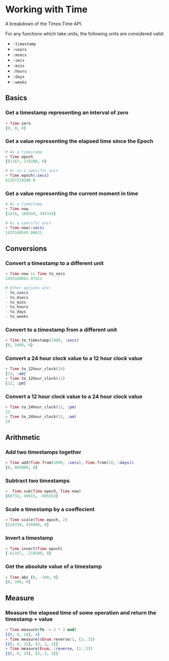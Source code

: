 # Working with Time

A breakdown of the Timex.Time API.

For any functions which take units, the following units are considered valid:

* `:timestamp`
* `:usecs`
* `:msecs`
* `:secs`
* `:mins`
* `:hours`
* `:days`
* `:weeks`

## Basics

### Get a timestamp representing an interval of zero

```elixir
> Time.zero
{0, 0, 0}
```

### Get a value representing the elapsed time since the Epoch

```elixir
# As a timestamp
> Time.epoch
{62167, 219200, 0}

# Or to a specific unit
> Time.epoch(:secs)
62167219200.0
```

### Get a value representing the current moment in time

```elixir
# As a timestamp
> Time.now
{1435, 168544, 494334}

# As a specific unit
> Time.now(:secs)
1435168549.08621
```

## Conversions

### Convert a timestamp to a different unit

```elixir
> Time.now |> Time.to_secs
1435168862.47121

# Other options are:
- to_usecs
- to_msecs
- to_mins
- to_hours
- to_days
- to_weeks
```


### Convert to a timestamp from a different unit

```elixir
> Time.to_timestamp(1000, :secs)
{0, 1000, 0}
```

### Convert a 24 hour clock value to a 12 hour clock value

```elixir
> Time.to_12hour_clock(24)
{12, :am}
> Time.to_12hour_clock(12)
{12, :pm}
```

### Convert a 12 hour clock value to a 24 hour clock value

```elixir
> Time.to_24hour_clock(12, :pm)
12
> Time.to_24hour_clock(12, :am)
24
```

## Arithmetic

### Add two timestamps together

```elixir
> Time.add(Time.from(1000, :secs), Time.from(10, :days))
{0, 865000, 0}
```

### Subtract two timestamps

```elixir
>  Time.sub(Time.epoch, Time.now)
{60732, 49915, -805553}
```

### Scale a timestamp by a coeffecient

```elixir
> Time.scale(Time.epoch, 2)
{124334, 438400, 0}
```

### Invert a timestamp

```elixir
> Time.invert(Time.epoch)
{-62167, -219200, 0}
```

### Get the absolute value of a timestamp

```elixir
> Time.abs {0, -100, 0}
{0, 100, 0}
```

## Measure

### Measure the elapsed time of some operation and return the timestamp + value

```elixir
> Time.measure(fn -> 2 * 2 end)
{{0, 0, 10}, 4}
> Time.measure(&Enum.reverse/1, [1..3])
{{0, 0, 25}, [3, 2, 1]}
> Time.measure(Enum, :reverse, [1..3])
{{0, 0, 19}, [3, 2, 1]}
```
